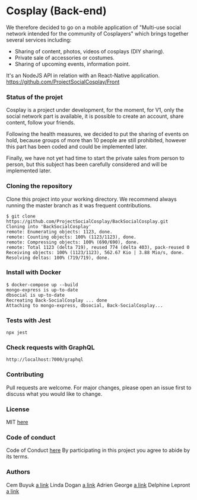 # Cosplay (Back-end)

We therefore decided to go on a mobile application of "Multi-use social network intended for the community of Cosplayers" which brings together several services including:

- Sharing of content, photos, videos of cosplays (DIY sharing).
- Private sale of accessories or costumes.
- Sharing of upcoming events, information point.

It's an NodeJS API in relation with an React-Native application. https://github.com/ProjectSocialCosplay/Front


### Status of the projet

Cosplay is a project under development, for the moment, for V1, only the social network part is available, it is possible to create an account, share content, follow your friends.

Following the health measures, we decided to put the sharing of events on hold, because groups of more than 10 people are still prohibited, however this part has been coded and could be implemented later.

Finally, we have not yet had time to start the private sales from person to person, but this subject has been carefully considered and will be implemented later.


### Cloning the repository

Clone this project into your working directory. We recommend always running the master branch as it was frequent contributions.

    $ git clone https://github.com/ProjectSocialCosplay/BackSocialCosplay.git
    Cloning into 'BackSocialCosplay'
    remote: Enumerating objects: 1123, done.
    remote: Counting objects: 100% (1123/1123), done.
    remote: Compressing objects: 100% (690/690), done.
    remote: Total 1123 (delta 719), reused 774 (delta 403), pack-reused 0
    Receiving objects: 100% (1123/1123), 562.67 Kio | 3.88 Mio/s, done.
    Resolving deltas: 100% (719/719), done.


### Install with Docker

    $ docker-compose up --build
    mongo-express is up-to-date
    dbsocial is up-to-date
    Recreating Back-SocialCosplay ... done
    Attaching to mongo-express, dbsocial, Back-SocialCosplay...


### Tests with Jest

    npx jest


### Check requests with GraphQL

    http://localhost:7000/graphql


### Contributing

Pull requests are welcome. For major changes, please open an issue first to discuss what you would like to change.


### License

MIT [here](LICENSE)


### Code of conduct

Code of Conduct [here](CODE_OF_CONDUCT.md) By participating in this project you agree to abide by its terms.

### Authors

Cem Buyuk [a link](https://github.com/BuyukCem)
Linda Dogan [a link](https://github.com/Cerenda5)
Adrien George [a link](https://github.com/AdrienGeoorge)
Delphine Lepront [a link](https://github.com/delphinelepront)